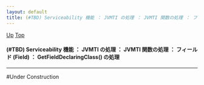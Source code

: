 ```yaml
---
layout: default
title: (#TBD) Serviceability 機能 ： JVMTI の処理 ： JVMTI 関数の処理 ： フィールド (Field) ： GetFieldDeclaringClass() の処理
---
```

[Up](no_fUsjRjU.html) [Top](../index.html)

#### (#TBD) Serviceability 機能 ： JVMTI の処理 ： JVMTI 関数の処理 ： フィールド (Field) ： GetFieldDeclaringClass() の処理

--- 
#Under Construction






